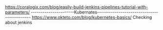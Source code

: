 https://coralogix.com/blog/easily-build-jenkins-pipelines-tutorial-with-parameters/
----------------------Kubernates--------------------------------------------
https://www.okteto.com/blog/kubernetes-basics/
Checking about jenkins
